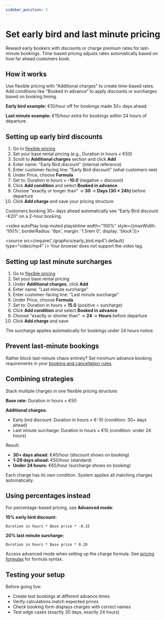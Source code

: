 ```yaml
---
sidebar_position: 5
---
```


# Set early bird and last minute pricing

Reward early bookers with discounts or charge premium rates for last-minute bookings. Time-based pricing adjusts rates automatically based on how far ahead customers book.

## How it works

Use flexible pricing with "Additional charges" to create time-based rates. Add conditions like "Booked in advance" to apply discounts or surcharges based on booking timing.

**Early bird example:** €10/hour off for bookings made 30+ days ahead.

**Last minute example:** €15/hour extra for bookings within 24 hours of departure.

## Setting up early bird discounts

1. Go to [flexible pricing](https://dashboard.letsbook.app/pricing/flexible/add)
2. Set your base rental pricing (e.g., Duration in hours × €50)
3. Scroll to **Additional charges** section and click **Add**
4. Enter name: "Early Bird discount" (internal reference)
5. Enter customer-facing line: "Early Bird discount" (what customers see)
6. Under Price, choose **Formula**
7. Set to: Duration in hours × **-10.0** (negative = discount)
8. Click **Add condition** and select **Booked in advance**
9. Choose "exactly or longer than" → **30** → **Days (30 × 24h)** before departure
10. Click **Add charge** and save your pricing structure

Customers booking 30+ days ahead automatically see "Early Bird discount -€20" on a 2-hour booking.

<video autoPlay loop muted playsInline width="100%" style={{maxWidth: '100%', borderRadius: '8px', margin: '1.5rem 0', display: 'block'}}>

  <source src={require('./graphics/early_bird.mp4').default} type="video/mp4" />
  Your browser does not support the video tag.
</video>

## Setting up last minute surcharges

1. Go to [flexible pricing](https://dashboard.letsbook.app/pricing/flexible/add)
2. Set your base rental pricing
3. Under **Additional charges**, click **Add**
4. Enter name: "Last minute surcharge"
5. Enter customer-facing line: "Last minute surcharge"
6. Under Price, choose **Formula**
7. Set to: Duration in hours × **15.0** (positive = surcharge)
8. Click **Add condition** and select **Booked in advance**
9. Choose "exactly or shorter than" → **24** → **Hours** before departure
10. Click **Add charge** and save

The surcharge applies automatically for bookings under 24 hours notice.

## Prevent last-minute bookings

Rather block last-minute chaos entirely? Set minimum advance booking requirements in your [booking and cancellation rules](/guides/settings/booking-cancellation-rules#control-advance-booking-time).

## Combining strategies

Stack multiple charges in one flexible pricing structure:

**Base rate:** Duration in hours × €50

**Additional charges:**

- Early bird discount: Duration in hours × €-10 (condition: 30+ days ahead)
- Last minute surcharge: Duration in hours × €15 (condition: under 24 hours)

Result:

- **30+ days ahead:** €40/hour (discount shows on booking)
- **1-29 days ahead:** €50/hour (standard)
- **Under 24 hours:** €65/hour (surcharge shows on booking)

Each charge has its own condition. System applies all matching charges automatically.

## Using percentages instead

For percentage-based pricing, use **Advanced mode**:

**15% early bird discount:**

```
Duration in hours * Base price * -0.15
```

**20% last minute surcharge:**

```
Duration in hours * Base price * 0.20
```

Access advanced mode when setting up the charge formula. See [pricing formulas](/guides/dive-deeper/pricing-formulas) for formula syntax.

## Testing your setup

Before going live:

- Create test bookings at different advance times
- Verify calculations match expected prices
- Check booking form displays charges with correct names
- Test edge cases (exactly 30 days, exactly 24 hours)
